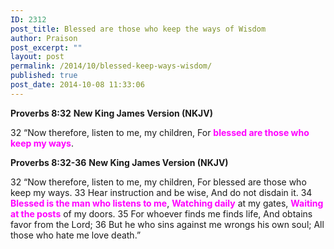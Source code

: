 ```yaml
---
ID: 2312
post_title: Blessed are those who keep the ways of Wisdom
author: Praison
post_excerpt: ""
layout: post
permalink: /2014/10/blessed-keep-ways-wisdom/
published: true
post_date: 2014-10-08 11:33:06
---
```

<strong>Proverbs 8:32</strong>
<strong> New King James Version (NKJV)</strong>

32 “Now therefore, listen to me, my children,
For <span style="color: #ff00ff;"><strong>blessed are those who keep my ways</strong></span>.

<strong>Proverbs 8:32-36</strong>
<strong> New King James Version (NKJV)</strong>

32 “Now therefore, listen to me, my children,
For blessed are those who keep my ways.
33 Hear instruction and be wise,
And do not disdain it.
34 <span style="color: #ff00ff;"><strong>Blessed is the man who listens to me</strong></span>,
<span style="color: #ff00ff;"><strong>Watching daily</strong></span> at my gates,
<span style="color: #ff00ff;"><strong>Waiting at the posts</strong></span> of my doors.
35 For whoever finds me finds life,
And obtains favor from the Lord;
36 But he who sins against me wrongs his own soul;
All those who hate me love death.”